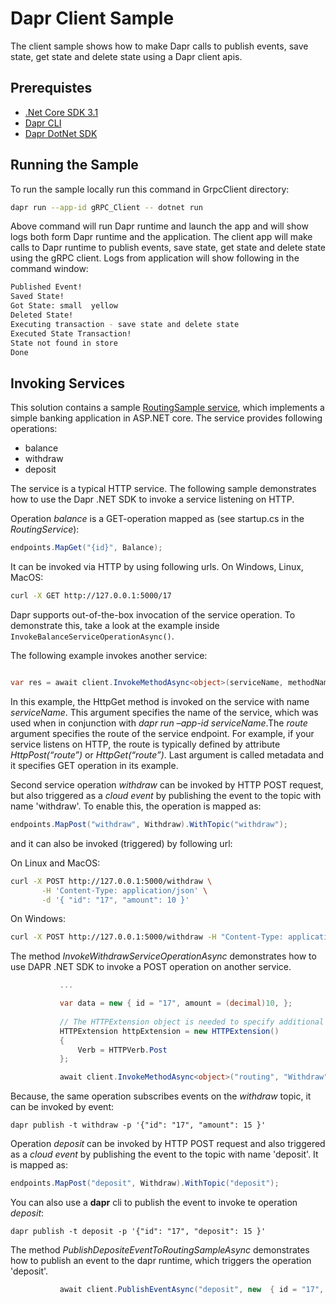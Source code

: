 # Dapr Client Sample
The client sample shows how to make Dapr calls to publish events, save state, get state and delete state using a Dapr client apis. 

## Prerequistes
* [.Net Core SDK 3.1](https://dotnet.microsoft.com/download)
* [Dapr CLI](https://github.com/dapr/cli)
* [Dapr DotNet SDK](https://github.com/dapr/dotnet-sdk)


 ## Running the Sample

 To run the sample locally run this command in GrpcClient directory:
 ```sh
 dapr run --app-id gRPC_Client -- dotnet run
 ```

 Above command will run Dapr runtime and launch the app and will show logs both form Dapr runtime and the application. The client app will make calls to Dapr runtime to publish events, save state, get state and delete state using the gRPC client.
 Logs from application will show following in the command window:
```sh
Published Event!
Saved State!
Got State: small  yellow
Deleted State!
Executing transaction - save state and delete state
Executed State Transaction!
State not found in store
Done
 ```

## Invoking Services
This solution contains a sample [RoutingSample service](..\..\AspNetCore\RoutingSample), which implements a simple banking application in ASP.NET core.
The service provides following operations:
- balance
- withdraw
- deposit

The service is a typical HTTP service. The following sample demonstrates how to use the Dapr .NET SDK to invoke a service listening on HTTP.

Operation *balance* is a GET-operation mapped as (see startup.cs in the *RoutingService*):
 ```c#
 endpoints.MapGet("{id}", Balance);
 ```

It can be invoked via HTTP by using following urls.
On Windows, Linux, MacOS:
 ```sh
curl -X GET http://127.0.0.1:5000/17
 ```

Dapr supports out-of-the-box invocation of the service operation.
To demonstrate this, take a look at the example inside `InvokeBalanceServiceOperationAsync()`.

The following example invokes another service:

```c#

var res = await client.InvokeMethodAsync<object>(serviceName, methodName);
```

In this example, the HttpGet method is invoked on the service with name *serviceName*. This argument specifies the name of the service, which was used when in conjunction with *dapr run –app-id serviceName*.The *route* argument specifies the route of the service endpoint.
For example, if your service listens on HTTP, the route is typically defined by attribute *HttpPost(“route”)* or *HttpGet(“route”)*. Last argument is called metadata and it specifies GET operation in its example.


Second service operation *withdraw* can be invoked by HTTP POST request, but also triggered as a *cloud event* by publishing the event to the topic with name 'withdraw'.
To enable this, the operation is mapped as:
 ```c#
endpoints.MapPost("withdraw", Withdraw).WithTopic("withdraw");
 ```
and it can also be invoked (triggered) by following url:

On Linux and MacOS:
 ```sh
curl -X POST http://127.0.0.1:5000/withdraw \
        -H 'Content-Type: application/json' \
        -d '{ "id": "17", "amount": 10 }'
 ```
On Windows:
 ```sh
curl -X POST http://127.0.0.1:5000/withdraw -H "Content-Type: application/json" -d "{ \"id\": \"17\", \"amount\": 1 }"
 ```


The method *InvokeWithdrawServiceOperationAsync* demonstrates how to use DAPR .NET SDK to invoke a POST operation on another service.

 ```c#        
            ...

            var data = new { id = "17", amount = (decimal)10, };
            
            // The HTTPExtension object is needed to specify additional information such as the HTTP verb and an optional query string, because the receiving service is listening on HTTP.  If it were listening on gRPC, it is not needed.
            HTTPExtension httpExtension = new HTTPExtension()
            {
                Verb = HTTPVerb.Post
            };

            await client.InvokeMethodAsync<object>("routing", "Withdraw", data, httpExtension);
 ```

Because, the same operation subscribes events on the *withdraw* topic, it can be invoked by event:
``` 
dapr publish -t withdraw -p '{"id": "17", "amount": 15 }'
``` 

Operation *deposit* can be invoked by HTTP POST request and also triggered as a *cloud event* by publishing the event to the topic with name 'deposit'.
It is mapped as:
 ```c#
endpoints.MapPost("deposit", Withdraw).WithTopic("deposit");
 ```
You can also use a **dapr** cli to publish the event to invoke te operation *deposit*: 
``` 
dapr publish -t deposit -p '{"id": "17", "deposit": 15 }'
 ``` 

The method *PublishDepositeEventToRoutingSampleAsync* demonstrates how to publish an event to the dapr runtime, which triggers the operation 'deposit'.
 ```c#
            await client.PublishEventAsync("deposit", new  { id = "17", amount = (decimal)10, });          
 ```

